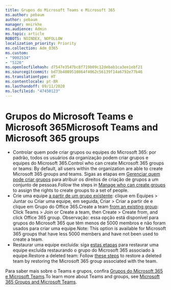 ```yaml
---
title: Grupos do Microsoft Teams e Microsoft 365
ms.author: pebaum
author: pebaum
manager: mnirkhe
ms.audience: Admin
ms.topic: article
ROBOTS: NOINDEX, NOFOLLOW
localization_priority: Priority
ms.collection: Adm_O365
ms.custom:
- "9002534"
- "5126"
ms.openlocfilehash: d7547e3547bc8f719b09c12debab1ca3ee1ebf21
ms.sourcegitcommit: bd73b4889510864f4062c56139f14a6792e77b46
ms.translationtype: HT
ms.contentlocale: pt-BR
ms.lasthandoff: 09/11/2020
ms.locfileid: "47450123"
---
```

# <a name="microsoft-teams-and-microsoft-365-groups"></a><span data-ttu-id="92d84-102">Grupos do Microsoft Teams e Microsoft 365</span><span class="sxs-lookup"><span data-stu-id="92d84-102">Microsoft Teams and Microsoft 365 groups</span></span>

- <span data-ttu-id="92d84-103">Controlar quem pode criar grupos ou equipes do Microsoft 365: por padrão, todos os usuários da organização podem criar grupos e equipes do Microsoft 365.</span><span class="sxs-lookup"><span data-stu-id="92d84-103">Control who can create Microsoft 365 groups or teams: By default, all users within the organization are able to create Microsoft 365 groups and teams.</span></span> <span data-ttu-id="92d84-104">Sigas as etapas em [Gerenciar quem pode criar grupos](https://support.office.com/article/4c46c8cb-17d0-44b5-9776-005fced8e618) para atribuir os direitos de criação de grupos a um conjunto de pessoas.</span><span class="sxs-lookup"><span data-stu-id="92d84-104">Follow the steps in [Manage who can create groups](https://support.office.com/article/4c46c8cb-17d0-44b5-9776-005fced8e618) to assign the rights to create groups to a set of people.</span></span>
- <span data-ttu-id="92d84-105">Crie uma equipe  [a partir de um grupo existente](https://support.microsoft.com/office/24ec428e-40d7-4a1a-ab87-29be7d145865): clique em Equipes > Juntar ou Criar uma equipe, em seguida, Criar > Criar a partir de e clique em Grupo do Office 365.</span><span class="sxs-lookup"><span data-stu-id="92d84-105">Create a team  [from an existing group](https://support.microsoft.com/office/24ec428e-40d7-4a1a-ab87-29be7d145865): Click Teams > Join or Create a team, then Create > Create from, and click Office 365 group.</span></span> <span data-ttu-id="92d84-106">Observação: essa opção está disponível para grupos do Microsoft 365 que têm menos de 5000 membros e não foram usados para criar uma equipe.</span><span class="sxs-lookup"><span data-stu-id="92d84-106">Note: This option is available for Microsoft 365 groups that have less 5000 members and have not been used to create a team.</span></span>
- <span data-ttu-id="92d84-107">Restaurar uma equipe excluída: siga [estas etapas](https://docs.microsoft.com/microsoftteams/archive-or-delete-a-team#restore-a-deleted-team) para restaurar uma equipe excluída restaurando o grupo do Microsoft 365 associado à equipe.</span><span class="sxs-lookup"><span data-stu-id="92d84-107">Restore a deleted team: Follow [these steps](https://docs.microsoft.com/microsoftteams/archive-or-delete-a-team#restore-a-deleted-team) to restore a deleted team by restoring the Microsoft 365 group associated with the team.</span></span>

<span data-ttu-id="92d84-108">Para saber mais sobre o Teams e grupos, confira [Grupos do Microsoft 365 e Microsoft Teams](https://docs.microsoft.com/microsoftteams/office-365-groups).</span><span class="sxs-lookup"><span data-stu-id="92d84-108">To learn more about Teams and groups, see [Microsoft 365 Groups and Microsoft Teams](https://docs.microsoft.com/microsoftteams/office-365-groups).</span></span>
